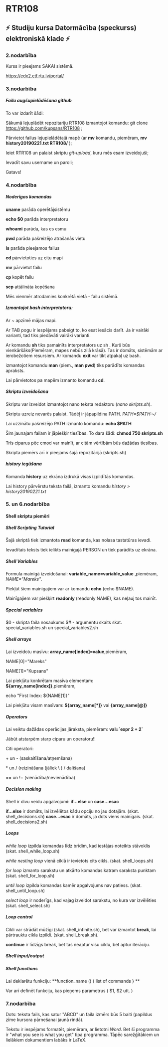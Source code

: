 # RTR108

## :zap: Studiju kursa Datormācība (speckurss) elektroniskā klade :zap:


### 2.nodarbība


Kurss ir pieejams SAKAI sistēmā. 

https://edx2.etf.rtu.lv/portal/


### 3.nodarbība


##### Failu augšupielādēšana github

To var izdarīt šādi:

 Sākumā lejuplādēt repozitariju RTR108 izmantojot komandu: git clone https://github.com/kupsans/RTR108 ;

 Pārvietot failus lejupielādētajā mapē (ar **mv** komandu, piemēram, **mv history20190221.txt RTR108/** );

 Ieiet RTR108 un palaist skriptu _git-upload_, kuru mēs esam izveidojuši;

 Ievadīt savu username un paroli;

 Gatavs! 


### 4.nodarbība


##### _Noderīgas komandas_

 **uname** parāda operētājsistēmu

**echo $0** parāda interpretatoru

**whoami** parāda, kas es esmu

**pwd** parāda pašreizējo atrašanās vietu

**ls** parāda pieejamos failus

**cd** pārvietoties uz citu mapi

**mv** pārvietot failu

**cp** kopēt failu

**scp** attālināta kopēšana

Mēs vienmēr atrodamies konkrētā vietā - failu sistēmā.


##### Izmantojot bash interpretatoru:

Ar ~ apzīmē mājas mapi.

Ar TAB pogu ir iespējams pabeigt to, ko esat iesācis darīt. Ja ir vairāki varianti, tad 
tiks piedāvāti vairāki varianti. 

Ar komandu  **sh** tiks pamainīts interpretators uz sh . Kurš būs vienkāršāks(Piemēram,
mapes nebūs zilā krāsā). Tas ir domāts, sistēmām ar ierobežotiem resursiem. 
Ar komandu **exit** var tikt atpakaļ uz bash. 

izmantojot komandu **man** (piem., **man pwd**) tiks parādīts komandas apraksts.

Lai pārvietotos pa mapēm izmanto komandu **cd**. 

##### Skriptu izveidošana

Skriptu var izveidot izmantojot nano teksta redaktoru (_nano skripts.sh_).

Skriptu uzreiz nevarēs palaist. Tādēļ ir jāpapildina PATH. _PATH=$PATH:~/_

Lai uzzinātu pašreizējo PATH izmanto komandu: **echo $PATH**

Šim jaunajam failam ir jāpiešķir tiesības. To dara šādi: **chmod 750 skripts.sh**

Trīs ciparus pēc cmod var mainīt, ar citām vērtībām būs dažādas tiesības.

Skripta piemērs arī ir pieejams šajā repozitārijā (skripts.sh)

##### history iegūšana
Komanda **history** uz ekrāna izdrukā visas izpildītās komandas.

Lai history pārvērstu teksta failā, izmanto komandu
_history > history20190221.txt_


### 5. un 6.nodarbība


#### Shell skriptu piemēri

##### Shell Scripting Tutorial
Šajā skriptā tiek izmantota **read** komanda, kas nolasa tastatūras ievadi.

Ievadītais teksts tiek ielikts mainīgajā PERSON un tiek parādīts uz ekrāna.

##### Shell Variables
Formula mainīgā izveidošanai: **variable_name=variable_value** ,piemēram, _NAME="Mareks"_.

Piekļūt šiem mainīgajiem var ar komandu **echo** (echo $NAME).

Mainīgajiem var piešķirt **readonly** (readonly NAME), kas neļauj tos mainīt.

##### Special variables
$0 - skripta faila nosaukums
$# - argumentu skaits
skat. special_variables.sh un special_variables2.sh

##### Shell arrays
Lai izveidotu masīvu: **array_name\[index]=value**,piemēram,

NAME[0]="Mareks"

NAME[1]="Kupsans"

Lai piekļūtu konkrētam masīva elementam: **${array_name\[index]}**,piemēram,

echo "First Index: ${NAME[1]}"

Lai piekļūtu visam masīvam: **${array_name[\*]}** vai **{array_name\[@]}**

##### Operators
Lai veiktu dažādas operācijas jāraksta, piemēram:
**val=\`expr 2 + 2\`**

Jābūt atstarpēm starp ciparu un operatoru!!

Citi operatori: 

\+ un \-  (saskaitīšana/atņemšana) 

\* un /  (reizināšana (jāliek \ ) / dalīšana)

== un !=  (vienādība/nevienādība)

##### Decision making

Shell ir divu veidu apgalvojumi: **if...else** un **case...esac**

**if...else** ir domāts, lai izvēlētos kādu opciju no jau dotajām. (skat. shell_decisions.sh)
**case...esac** ir domāts, ja dots viens mainīgais. (skat. shell_decisions2.sh)

##### Loops

_while loop_ izpilda komandas līdz brīdim, kad iestājas noteikts stāvoklis (skat. shell_while_loop.sh)

_while nesting loop_ vienā ciklā ir ievietots cits cikls. (skat. shell_loops.sh)

_for loop_ izmanto sarakstu un atkārto komandas katram saraksta punktam (skat. shell_for_loop.sh)

_until loop_ izpilda komandas kamēr apgalvojums nav patiess. (skat. shell_until_loop.sh)

_select loop_ ir noderīgs, kad vajag izveidot sarakstu, no kura var izvēlēties (skat. shell_select.sh)

##### Loop control

Cikli var strādāt mūžīgi (skat. shell_infinite.sh), bet var izmantot **break**, lai pārtrauktu
cikla izpildi. (skat. shell_break.sh).

**continue** ir līdzīgs break, bet tas neaptur visu ciklu, bet aptur iterāciju.

##### Shell input/output

##### Shell functions

Lai deklarētu funkciju: **function_name () { list of commands } **

Var arī definēt funkciju, kas pieņems parametrus ( $1, $2 utt. )

### 7.nodarbība

Dots: teksta fails, kas satur "ABCD" un faila izmērs būs 5 baiti (papildus zīme kursora
pārnešanai jaunā rindā).

Tekstu ir iespējams formatēt, piemēram, ar lietotni *Word*. Bet šī programma ir "what you
see is what you get" tipa programma. Tāpēc sarežģītākiem un lielākiem dokumentiem labāks
ir LaTeX.













